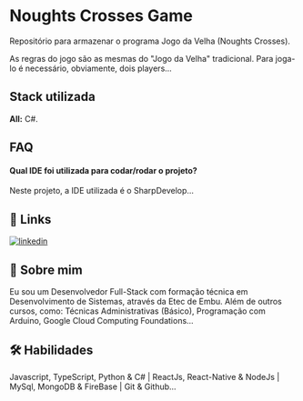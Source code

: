 
# Noughts Crosses Game

Repositório para armazenar o programa Jogo da Velha (Noughts Crosses).

As regras do jogo são as mesmas do "Jogo da Velha" tradicional. Para joga-lo é necessário, obviamente, dois players...

## Stack utilizada

**All:** C#.

## FAQ

#### Qual IDE foi utilizada para codar/rodar o projeto?

Neste projeto, a IDE utilizada é o SharpDevelop...

## 🔗 Links
[![linkedin](https://img.shields.io/badge/linkedin-0A66C2?style=for-the-badge&logo=linkedin&logoColor=white)](https://www.linkedin.com/in/jhonnysantosvm/)

## 🚀 Sobre mim
Eu sou um Desenvolvedor Full-Stack com formação técnica em Desenvolvimento de Sistemas, através da Etec de Embu. Além de outros cursos, como: Técnicas Administrativas (Básico), Programação com Arduino, Google Cloud Computing Foundations...

## 🛠 Habilidades
Javascript, TypeScript, Python & C# | ReactJs, React-Native & NodeJs | MySql, MongoDB & FireBase | Git & Github...
